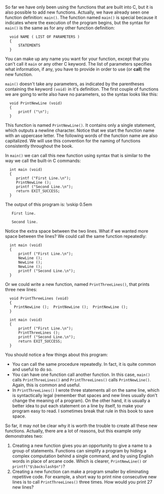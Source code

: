 So far we have only been using the functions that are built into C, but it is also possible to add new functions.  Actually, we have already seen one function definition: `main()`.  The function named `main()` is special because it indicates where the execution of the program begins, but the syntax for `main()` is the same as for any other function definition:

```code
  void NAME ( LIST OF PARAMETERS ) 
  {
      STATEMENTS
  }
```
You can make up any name you want for your function, except that you can't call it `main` or any other C keyword.  The list of parameters specifies what information, if any, you have to provide in order to use (or **call**) the new function.

`main()` doesn't take any parameters, as indicated by the parentheses containing the keyword `(void)` in it's definition.  The first couple of functions we are going to write also have no parameters, so the syntax looks like this:

```code
  void PrintNewLine (void) 
  {
      printf ("\n");
  }
```
This function is named `PrintNewLine()`. It contains only a single statement, which outputs a newline character. Notice that we start the function name with an uppercase letter. The following words of the function name are also capitalized. We will use this convention for the naming  of functions consistently throughout the book.

In `main()` we can call this new function using syntax that is similar to the way we call the built-in C commands:

```code
  int main (void)
  {
     printf ("First Line.\n");
     PrintNewLine ();
     printf ("Second Line.\n");
     return EXIT_SUCCESS;
  }
```
The output of this program is: \vskip 0.5em

```code
   First line.

   Second line.
```
Notice the extra space between the two lines.  What if we wanted more space between the lines?  We could call the same function repeatedly:

```code
  int main (void)
  {
      printf ("First Line.\n");
      NewLine ();
      NewLine ();
      NewLine ();
      printf ("Second Line.\n");
  }
```
Or we could write a new function, named `PrintThreeLines()`, that  prints three new lines:

```code
  void PrintThreeLines (void)
  {
    PrintNewLine ();  PrintNewLine ();  PrintNewLine ();
  }

  int main (void)
  {
      printf ("First Line.\n");
      PrintThreeLines ();
      printf ("Second Line.\n");
      return EXIT_SUCCESS;
  }
```
You should notice a few things about this program:



*  You can call the same procedure repeatedly.  In fact, it is quite common and useful to do so.
*  You can have one function call another function.  In this case, `main()` calls `PrintThreeLines()` and `PrintThreeLines()` calls `PrintNewLine()`.  Again, this is common and useful.
*  In `PrintThreeLines()` I wrote three statements all on the same line, which is syntactically legal (remember that spaces and new lines usually don't change the meaning of a program). On the other hand, it is usually a better idea to put each statement on a line by itself, to make your program easy to read.  I sometimes break that rule in this book to save space. 

So far, it may not be clear why it is worth the trouble to create all these new functions.  Actually, there are a lot of reasons, but this example only demonstrates two:



1.  Creating a new function gives you an opportunity to give a name to a group of statements.  Functions can simplify a program by hiding a complex computation behind a single command, and by using English words in place of arcane code.  Which is clearer, `PrintNewLine()` or `printf("$\backslash$n")`?
1.  Creating a new function can make a program smaller by eliminating repetitive code.  For example, a short way to print nine consecutive new lines is to call `PrintThreeLines()` three times.  How would you print 27 new lines?
